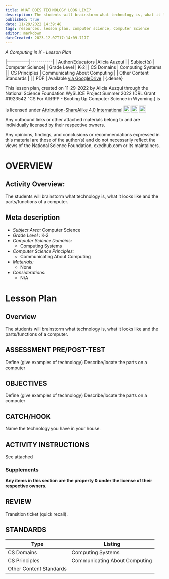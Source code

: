 ```yaml
---
title: WHAT DOES TECHNOLOGY LOOK LIKE?
description: The students will brainstorm what technology is, what it looks like and the parts/functions of a computer.
published: true
date: 11/29/2022 14:39:48
tags: resources, lesson plan, computer science, Computer Science 
editor: markdown
dateCreated: 2023-12-07T17:14:09.717Z
---
```

*A Computing in X - Lesson Plan*

|-----------|-----------|
| Author/Educators |Alicia Auzqui |
| Subject(s) | Computer Science|
| Grade Level | K-2|
| CS Domains | Computing Systems |
| CS Principles | Communicating About Computing |
| Other Content Standards |  | 
| PDF | Available [via GoogleDrive](https://drive.google.com/open?id=17hYdTzouxol6ovVqiDVy94OJzcSfGLZG) |
{.dense}






This lesson plan, created on 11-29-2022 by Alicia Auzqui through the National Science Foundation WySLICE Project Summer 2022 (DRL Grant #1923542 "CS For All:RPP - Booting Up Computer Science in Wyoming.) is  <p xmlns:cc="http://creativecommons.org/ns#" >  is licensed under <a href="http://creativecommons.org/licenses/by-sa/4.0/?ref=chooser-v1" target="_blank" rel="license noopener noreferrer" style="display:inline-block;">Attribution-ShareAlike 4.0 International<img style="height:22px!important;margin-left:3px;vertical-align:text-bottom;" src="https://mirrors.creativecommons.org/presskit/icons/cc.svg?ref=chooser-v1"><img style="height:22px!important;margin-left:3px;vertical-align:text-bottom;" src="https://mirrors.creativecommons.org/presskit/icons/by.svg?ref=chooser-v1"><img style="height:22px!important;margin-left:3px;vertical-align:text-bottom;" src="https://mirrors.creativecommons.org/presskit/icons/sa.svg?ref=chooser-v1"></a></p>


Any outbound links or other attached materials belong to and are individually licensed by their respective owners. 


Any opinions, findings, and conclusions or recommendations expressed in this material are those of the author(s) and do not necessarily reflect the views of the National Science Foundation, cxedhub.com or its maintainers.


# OVERVIEW
## Activity Overview:  
The students will brainstorm what technology is, what it looks like and the parts/functions of a computer.
## Meta description
+ *Subject Area:* Computer Science 
+ *Grade Level :* K-2 
+ *Computer Science Domains:*
   + Computing Systems
+ *Computer Science Principles:*
   + Communicating About Computing
+ *Materials:* 
   + None
+ *Considerations:*
   + N/A


# Lesson Plan
## Overview
The students will brainstorm what technology is, what it looks like and the parts/functions of a computer.
## ASSESSMENT PRE/POST-TEST
Define (give examples of technology)
Describe/locate the parts on a computer
## OBJECTIVES
Define (give examples of technology)
Describe/locate the parts on a computer


## CATCH/HOOK
Name the technology you have in your house.


## ACTIVITY INSTRUCTIONS
See attached


### Supplements
**Any items in this section are the property & under the license of their respective owners.**






## REVIEW
Transition ticket (quick recall).
## STANDARDS        
| Type | Listing | 
|-----------|-----------|
| CS Domains  | Computing Systems|
| CS Principles   | Communicating About Computing|
| Other Content Standards |   |